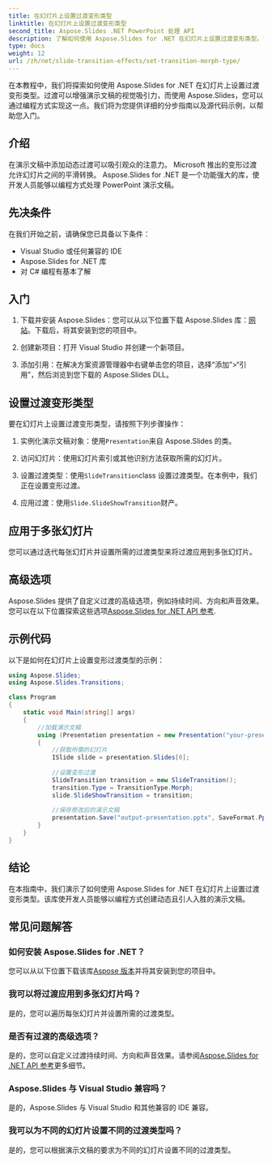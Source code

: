 ```yaml
---
title: 在幻灯片上设置过渡变形类型
linktitle: 在幻灯片上设置过渡变形类型
second_title: Aspose.Slides .NET PowerPoint 处理 API
description: 了解如何使用 Aspose.Slides for .NET 在幻灯片上设置过渡变形类型。带有代码示例的分步指南。立即增强您的演示文稿！
type: docs
weight: 12
url: /zh/net/slide-transition-effects/set-transition-morph-type/
---
```

在本教程中，我们将探索如何使用 Aspose.Slides for .NET 在幻灯片上设置过渡变形类型。过渡可以增强演示文稿的视觉吸引力，而使用 Aspose.Slides，您可以通过编程方式实现这一点。我们将为您提供详细的分步指南以及源代码示例，以帮助您入门。

## 介绍
在演示文稿中添加动态过渡可以吸引观众的注意力。 Microsoft 推出的变形过渡允许幻灯片之间的平滑转换。 Aspose.Slides for .NET 是一个功能强大的库，使开发人员能够以编程方式处理 PowerPoint 演示文稿。

## 先决条件
在我们开始之前，请确保您已具备以下条件：
- Visual Studio 或任何兼容的 IDE
- Aspose.Slides for .NET 库
- 对 C# 编程有基本了解

## 入门
1. 下载并安装 Aspose.Slides：您可以从以下位置下载 Aspose.Slides 库：[网站](https://releases.aspose.com/slides/net/)。下载后，将其安装到您的项目中。

2. 创建新项目：打开 Visual Studio 并创建一个新项目。

3. 添加引用：在解决方案资源管理器中右键单击您的项目，选择“添加”>“引用”，然后浏览到您下载的 Aspose.Slides DLL。

## 设置过渡变形类型
要在幻灯片上设置过渡变形类型，请按照下列步骤操作：

1. 实例化演示文稿对象：使用`Presentation`来自 Aspose.Slides 的类。

2. 访问幻灯片：使用幻灯片索引或其他识别方法获取所需的幻灯片。

3. 设置过渡类型：使用`SlideTransition`class 设置过渡类型。在本例中，我们正在设置变形过渡。

4. 应用过渡：使用`Slide.SlideShowTransition`财产。

## 应用于多张幻灯片
您可以通过迭代每张幻灯片并设置所需的过渡类型来将过渡应用到多张幻灯片。

## 高级选项
Aspose.Slides 提供了自定义过渡的高级选项，例如持续时间、方向和声音效果。您可以在以下位置探索这些选项[Aspose.Slides for .NET API 参考](https://reference.aspose.com/slides/net/).

## 示例代码
以下是如何在幻灯片上设置变形过渡类型的示例：

```csharp
using Aspose.Slides;
using Aspose.Slides.Transitions;

class Program
{
    static void Main(string[] args)
    {
        //加载演示文稿
        using (Presentation presentation = new Presentation("your-presentation.pptx"))
        {
            //获取所需的幻灯片
            ISlide slide = presentation.Slides[0];
            
            //设置变形过渡
            SlideTransition transition = new SlideTransition();
            transition.Type = TransitionType.Morph;
            slide.SlideShowTransition = transition;
            
            //保存修改后的演示文稿
            presentation.Save("output-presentation.pptx", SaveFormat.Pptx);
        }
    }
}
```

## 结论
在本指南中，我们演示了如何使用 Aspose.Slides for .NET 在幻灯片上设置过渡变形类型。该库使开发人员能够以编程方式创建动态且引人入胜的演示文稿。

## 常见问题解答

### 如何安装 Aspose.Slides for .NET？
您可以从以下位置下载该库[Aspose 版本](https://releases.aspose.com/slides/net/)并将其安装到您的项目中。

### 我可以将过渡应用到多张幻灯片吗？
是的，您可以遍历每张幻灯片并设置所需的过渡类型。

### 是否有过渡的高级选项？
是的，您可以自定义过渡持续时间、方向和声音效果。请参阅[Aspose.Slides for .NET API 参考](https://reference.aspose.com/slides/net/)更多细节。

### Aspose.Slides 与 Visual Studio 兼容吗？
是的，Aspose.Slides 与 Visual Studio 和其他兼容的 IDE 兼容。

### 我可以为不同的幻灯片设置不同的过渡类型吗？
是的，您可以根据演示文稿的要求为不同的幻灯片设置不同的过渡类型。